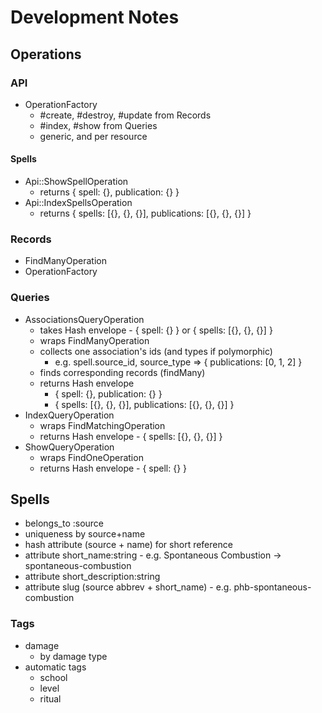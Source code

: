 # Development Notes

## Operations

### API

- OperationFactory
  - #create, #destroy, #update from Records
  - #index, #show from Queries
  - generic, and per resource

#### Spells

- Api::ShowSpellOperation
  - returns { spell: {}, publication: {} }
- Api::IndexSpellsOperation
  - returns { spells: [{}, {}, {}], publications: [{}, {}, {}] }

### Records

- FindManyOperation
- OperationFactory

### Queries

- AssociationsQueryOperation
  - takes Hash envelope - { spell: {} } or { spells: [{}, {}, {}] }
  - wraps FindManyOperation
  - collects one association's ids (and types if polymorphic)
    - e.g. spell.source_id, source_type => { publications: [0, 1, 2] }
  - finds corresponding records (findMany)
  - returns Hash envelope
    - { spell: {}, publication: {} }
    - { spells: [{}, {}, {}], publications: [{}, {}, {}] }
- IndexQueryOperation
  - wraps FindMatchingOperation
  - returns Hash envelope - { spells: [{}, {}, {}] }
- ShowQueryOperation
  - wraps FindOneOperation
  - returns Hash envelope - { spell: {} }

## Spells

- belongs_to :source
- uniqueness by source+name
- hash attribute (source + name) for short reference
- attribute short_name:string -
    e.g. Spontaneous Combustion -> spontaneous-combustion
- attribute short_description:string
- attribute slug (source abbrev + short_name) - e.g. phb-spontaneous-combustion

### Tags

- damage
  - by damage type
- automatic tags
  - school
  - level
  - ritual
